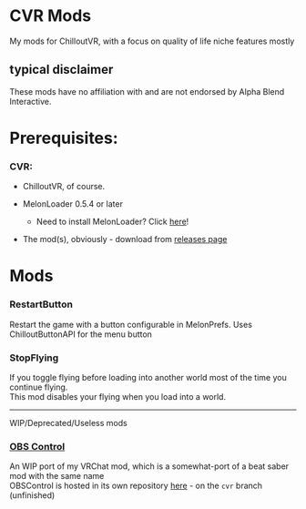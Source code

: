 ﻿# CVR Mods

My mods for ChilloutVR, with a focus on quality of life niche features mostly

## typical disclaimer
These mods have no affiliation with and are not endorsed by Alpha Blend Interactive.


# Prerequisites:
### CVR:
- ChilloutVR, of course.
- MelonLoader 0.5.4 or later
  - Need to install MelonLoader? Click [here](https://melonwiki.xyz/)!

- The mod(s), obviously - download from [releases page](https://github.com/Aniiiiiimal/CVRMods/releases)

# Mods

### RestartButton
Restart the game with a button configurable in MelonPrefs.
Uses ChilloutButtonAPI for the menu button

### StopFlying
If you toggle flying before loading into another world most of the time you continue flying.\
This mod disables your flying when you load into a world.

---
WIP/Deprecated/Useless mods

### [OBS Control](https://github.com/aniiiiiimal/obscontrol)
An WIP port of my VRChat mod, which is a somewhat-port of a beat saber mod with the same name\
OBSControl is hosted in its own repository [here](https://github.com/aniiiiiimal/obscontrol) - on the `cvr` branch (unfinished)
